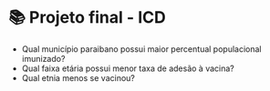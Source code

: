 # 📚️ Projeto final - ICD

- Qual município paraibano possui maior percentual populacional imunizado?
- Qual faixa etária possui menor taxa de adesão à vacina?
- Qual etnia menos se vacinou?
